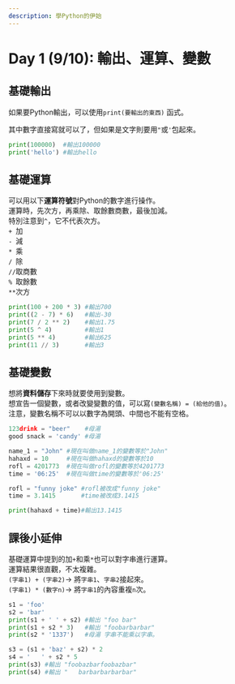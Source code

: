 ```yaml
---
description: 學Python的伊始
---
```


# Day 1 (9/10): 輸出、運算、變數

## 基礎輸出

如果要Python輸出，可以使用`print(要輸出的東西)` 函式。

其中數字直接寫就可以了，但如果是文字則要用`"`或`'`包起來。

```python
print(100000)  #輸出100000
print('hello') #輸出hello
```

## 基礎運算

可以用以下**運算符號**對Python的數字進行操作。\
運算時，先次方，再乘除、取餘數商數，最後加減。\
特別注意到`^`，它不代表次方。\
`+ `加\
`- `減\
`* `乘\
`/ `除\
`//`取商數\
`% `取餘數\
`**`次方

```python
print(100 + 200 * 3) #輸出700
print((2 - 7) * 6)   #輸出-30
print(7 / 2 ** 2)    #輸出1.75
print(5 ^ 4)         #輸出1
print(5 ** 4)        #輸出625
print(11 // 3)       #輸出3
```

## 基礎變數

想將**資料儲存**下來時就要使用到變數。\
想宣告一個變數，或者改變變數的值，可以寫`(變數名稱) = (給他的值)`。\
注意，變數名稱不可以以數字為開頭、中間也不能有空格。

```python
123drink = "beer"    #母湯
good snack = 'candy' #母湯

name_1 = "John" #現在叫做name_1的變數等於"John"
hahaxd = 10     #現在叫做hahaxd的變數等於10
rofl = 4201773  #現在叫做rofl的變數等於4201773
time = '06:25'  #現在叫做time的變數等於'06:25'

rofl = "funny joke" #rofl被改成"funny joke"
time = 3.1415       #time被改成3.1415

print(hahaxd + time)#輸出13.1415
```

## 課後小延伸

基礎運算中提到的加`+`和乘`*`也可以對字串進行運算。\
運算結果很直觀，不太複雜。\
`(字串1) + (字串2)`→ 將`字串1`、`字串2`接起來。 \
`(字串1) * (數字n)`→ 將`字串1`的內容重複`n`次。

```python
s1 = 'foo'
s2 = 'bar'
print(s1 + ' ' + s2) #輸出 "foo bar"
print(s1 + s2 * 3)   #輸出 "foobarbarbar"
print(s2 * '1337')   #母湯 字串不能乘以字串。

s3 = (s1 + 'baz' + s2) * 2
s4 = '   ' + s2 * 5
print(s3) #輸出 "foobazbarfoobazbar"
print(s4) #輸出 "   barbarbarbarbar"
```
